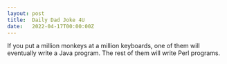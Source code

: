 ```yaml
---
layout: post
title:  Daily Dad Joke 4U
date:   2022-04-17T00:00:00Z
---
```

If you put a million monkeys at a million keyboards, one of them will eventually write a Java program. The rest of them will write Perl programs.

